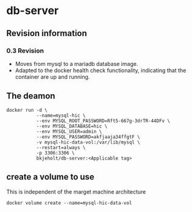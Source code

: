 # db-server

## Revision information
### 0.3 Revision
- Moves from mysql to a mariadb database image.
- Adapted to the docker health check functionality, indicating that the container are up and running.

## The deamon

```
docker run -d \
           --name=mysql-hic \
           --env MYSQL_ROOT_PASSWORD=Rft5-667g-3drTR-44DFv \
           --env MYSQL_DATABASE=hic \
           --env MYSQL_USER=admin \
           --env MYSQL_PASSWORD=akfjaaja34ffgtF \
           -v mysql-hic-data-vol:/var/lib/mysql \
           --restart=always \
           -p 3306:3306 \
           bkjeholt/db-server:<Applicable tag>
```

## create a volume to use
This is independent of the marget machine architecture
```
docker volume create --name=mysql-hic-data-vol
```
